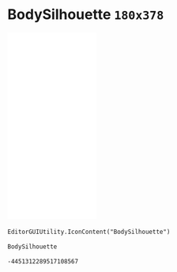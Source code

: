 # BodySilhouette `180x378`
<img src="/img/BodySilhouette.png" width=180 height=378>

``` CSharp
EditorGUIUtility.IconContent("BodySilhouette")
```
```
BodySilhouette
```
```
-4451312289517108567
```
